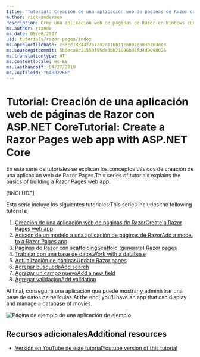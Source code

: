 ```yaml
---
title: 'Tutorial: Creación de una aplicación web de páginas de Razor con ASP.NET Core'
author: rick-anderson
description: Cree una aplicación web de páginas de Razor en Windows con Visual Studio, ASP.NET Core y EF Core.
ms.author: riande
ms.date: 09/08/2017
uid: tutorials/razor-pages/index
ms.openlocfilehash: c3dcc18844f2a12a2a116b11cb007cb833203dc3
ms.sourcegitcommit: 5b0eca8c21550f95de3bb21096bd4fd4d9098026
ms.translationtype: HT
ms.contentlocale: es-ES
ms.lasthandoff: 04/27/2019
ms.locfileid: "64882260"
---
```

# <a name="tutorial-create-a-razor-pages-web-app-with-aspnet-core"></a><span data-ttu-id="b7076-103">Tutorial: Creación de una aplicación web de páginas de Razor con ASP.NET Core</span><span class="sxs-lookup"><span data-stu-id="b7076-103">Tutorial: Create a Razor Pages web app with ASP.NET Core</span></span>

<span data-ttu-id="b7076-104">En esta serie de tutoriales se explican los conceptos básicos de creación de una aplicación web de Razor Pages.</span><span class="sxs-lookup"><span data-stu-id="b7076-104">This series of tutorials explains the basics of building a Razor Pages web app.</span></span> 

[!INCLUDE[](~/includes/advancedRP.md)]

<span data-ttu-id="b7076-105">Esta serie incluye los siguientes tutoriales:</span><span class="sxs-lookup"><span data-stu-id="b7076-105">This series includes the following tutorials:</span></span>

1. [<span data-ttu-id="b7076-106">Creación de una aplicación web de páginas de Razor</span><span class="sxs-lookup"><span data-stu-id="b7076-106">Create a Razor Pages web app</span></span>](xref:tutorials/razor-pages/razor-pages-start)
1. [<span data-ttu-id="b7076-107">Adición de un modelo a una aplicación de páginas de Razor</span><span class="sxs-lookup"><span data-stu-id="b7076-107">Add a model to a Razor Pages app</span></span>](xref:tutorials/razor-pages/model)
1. [<span data-ttu-id="b7076-108">Páginas de Razor con scaffolding</span><span class="sxs-lookup"><span data-stu-id="b7076-108">Scaffold (generate) Razor pages</span></span>](xref:tutorials/razor-pages/page)
1. [<span data-ttu-id="b7076-109">Trabajar con una base de datos</span><span class="sxs-lookup"><span data-stu-id="b7076-109">Work with a database</span></span>](xref:tutorials/razor-pages/sql)
1. [<span data-ttu-id="b7076-110">Actualización de páginas</span><span class="sxs-lookup"><span data-stu-id="b7076-110">Update Razor pages</span></span>](xref:tutorials/razor-pages/da1)
1. [<span data-ttu-id="b7076-111">Agregar búsqueda</span><span class="sxs-lookup"><span data-stu-id="b7076-111">Add search</span></span>](xref:tutorials/razor-pages/search)
1. [<span data-ttu-id="b7076-112">Agregar un campo nuevo</span><span class="sxs-lookup"><span data-stu-id="b7076-112">Add a new field</span></span>](xref:tutorials/razor-pages/new-field)
1. [<span data-ttu-id="b7076-113">Agregar validación</span><span class="sxs-lookup"><span data-stu-id="b7076-113">Add validation</span></span>](xref:tutorials/razor-pages/validation)

<span data-ttu-id="b7076-114">Al final, conseguirá una aplicación que puede mostrar y administrar una base de datos de películas.</span><span class="sxs-lookup"><span data-stu-id="b7076-114">At the end, you'll have an app that can display and manage a database of movies.</span></span>

![Página de ejemplo de una aplicación de ejemplo](index/_static/sample-page.png)

## <a name="additional-resources"></a><span data-ttu-id="b7076-116">Recursos adicionales</span><span class="sxs-lookup"><span data-stu-id="b7076-116">Additional resources</span></span>

* [<span data-ttu-id="b7076-117">Versión en YouTube de este tutorial</span><span class="sxs-lookup"><span data-stu-id="b7076-117">Youtube version of this tutorial</span></span>](https://www.youtube.com/watch?v=F0SP7Ry4flQ&feature=youtu.be)
